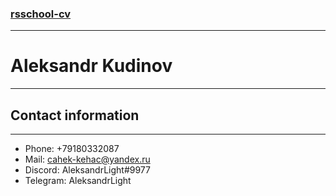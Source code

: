 ### [rsschool-cv](https://AleksandrLight.github.io/rsschool-cv/cv)
***
# Aleksandr Kudinov
***
## Contact information
***
* Phone: +79180332087
* Mail: cahek-kehac@yandex.ru
* Discord: AleksandrLight#9977
* Telegram: AleksandrLight





[def]: https://AleksandrLight.github.io/rsschool-cv/cv